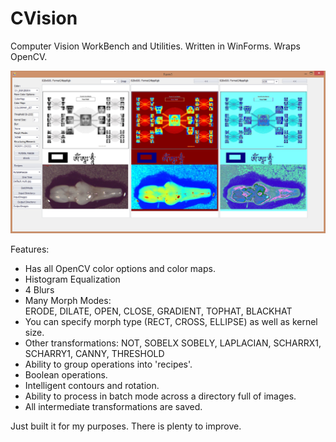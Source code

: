 CVision   
=======   

Computer Vision WorkBench and Utilities. Written in WinForms. Wraps OpenCV.   

![ScreenShot](screenshot.png?raw=true)   

Features:   
- Has all OpenCV color options and color maps. 
- Histogram Equalization   
- 4 Blurs   
- Many Morph Modes:   
            ERODE,
            DILATE,
            OPEN,
            CLOSE,
            GRADIENT,
            TOPHAT,
            BLACKHAT
- You can specify morph type (RECT, CROSS, ELLIPSE) as well as kernel size.   
- Other transformations: 
    NOT, SOBELX SOBELY, LAPLACIAN, SCHARRX1, SCHARRY1, CANNY, THRESHOLD
- Ability to group operations into 'recipes'.   
- Boolean operations.   
- Intelligent contours and rotation.  
- Ability to process in batch mode across a directory full of images. 
- All intermediate transformations are saved.   

Just built it for my purposes. There is plenty to improve.

